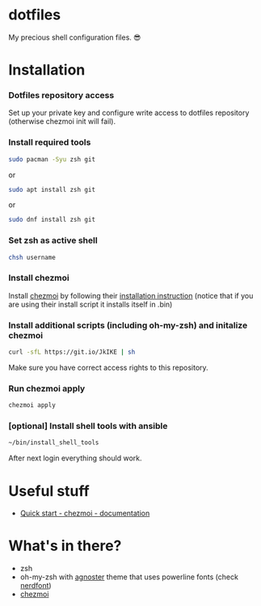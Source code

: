 dotfiles
=============
My precious shell configuration files. :sunglasses:

# Installation

### Dotfiles repository access
Set up your private key and configure write access to dotfiles repository (otherwise chezmoi init will fail).

### Install required tools
```sh
sudo pacman -Syu zsh git
```
or
```sh
sudo apt install zsh git
```
or
```sh
sudo dnf install zsh git
```

### Set zsh as active shell
```sh
chsh username
```
### Install chezmoi

Install [chezmoi](https://github.com/twpayne/chezmoi) by following their [installation instruction]([https://github.com/twpayne/chezmoi/blob/master/docs/INSTALL.md](https://www.chezmoi.io/install/)) (notice that if you are using their install script it installs itself in .bin)

### Install additional scripts (including oh-my-zsh) and initalize chezmoi

```sh
curl -sfL https://git.io/JkIKE | sh
```
Make sure you have correct access rights to this repository.

### Run chezmoi apply

```sh
chezmoi apply
```

### [optional] Install shell tools with ansible

```sh
~/bin/install_shell_tools
```

After next login everything should work.

# Useful stuff
* [Quick start - chezmoi - documentation](https://www.chezmoi.io/quick-start/)

# What's in there?

* zsh
* oh-my-zsh with [agnoster](https://github.com/agnoster/agnoster-zsh-theme) theme that uses powerline fonts (check [nerdfont](https://github.com/ryanoasis/nerd-fonts))
* [chezmoi](https://github.com/twpayne/chezmoi)
